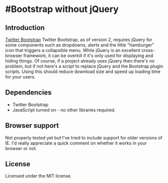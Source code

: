 #Bootstrap without jQuery
========================

## Introduction

[Twitter Bootstrap](http://twitter.github.io/bootstrap/)
Twitter Bootstrap, as of version 2, requires jQuery for some components such as dropdowns, alerts and the little "hamburger" icon that triggers a collapsible menu. While jQuery is an excellent cross-browser framework, it can be overkill if it's only used for displaying and hiding things. Of course, if a project already uses jQuery then there's no problem, but if not here's a script to replace jQuery and the Bootstrap plugin scripts. Using this should reduce download size and speed up loading time for your users.

## Dependencies

- Twitter Bootstrap
- JavaScript turned on - no other libraries required.

## Browser support

Not properly tested yet but I've tried to include support for older versions of IE. I'd really appreciate a quick comment on whether it works in your browser or not.

## License

Licensed under the MIT license.
